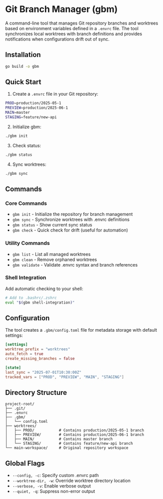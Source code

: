 # Git Branch Manager (gbm)

A command-line tool that manages Git repository branches and worktrees based on environment variables defined in a `.envrc` file. The tool synchronizes local worktrees with branch definitions and provides notifications when configurations drift out of sync.

## Installation

```bash
go build -o gbm
```

## Quick Start

1. Create a `.envrc` file in your Git repository:
```bash
PROD=production/2025-05-1
PREVIEW=production/2025-06-1  
MAIN=master
STAGING=feature/new-api
```

2. Initialize gbm:
```bash
./gbm init
```

3. Check status:
```bash
./gbm status
```

4. Sync worktrees:
```bash
./gbm sync
```

## Commands

### Core Commands

- `gbm init` - Initialize the repository for branch management
- `gbm sync` - Synchronize worktrees with .envrc definitions
- `gbm status` - Show current sync status
- `gbm check` - Quick check for drift (useful for automation)

### Utility Commands

- `gbm list` - List all managed worktrees
- `gbm clean` - Remove orphaned worktrees
- `gbm validate` - Validate .envrc syntax and branch references

### Shell Integration

Add automatic checking to your shell:

```bash
# Add to .bashrc/.zshrc
eval "$(gbm shell-integration)"
```

## Configuration

The tool creates a `.gbm/config.toml` file for metadata storage with default settings:

```toml
[settings]
worktree_prefix = "worktrees"
auto_fetch = true
create_missing_branches = false

[state]
last_sync = "2025-07-01T10:30:00Z"
tracked_vars = ["PROD", "PREVIEW", "MAIN", "STAGING"]
```

## Directory Structure

```
project-root/
├── .git/
├── .envrc
├── .gbm/
│   └── config.toml
├── worktrees/
│   ├── PROD/           # Contains production/2025-05-1 branch
│   ├── PREVIEW/        # Contains production/2025-06-1 branch
│   ├── MAIN/           # Contains master branch
│   └── STAGING/        # Contains feature/new-api branch
└── main-workspace/     # Original repository workspace
```

## Global Flags

- `--config, -c`: Specify custom .envrc path
- `--worktree-dir, -w`: Override worktree directory location
- `--verbose, -v`: Enable verbose output
- `--quiet, -q`: Suppress non-error output